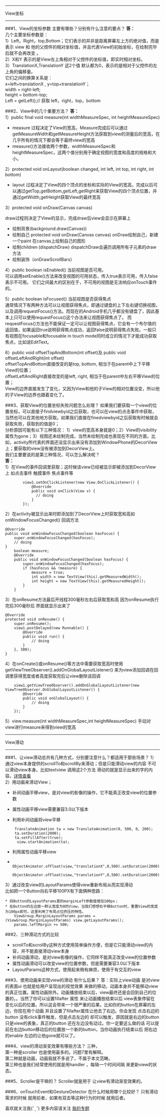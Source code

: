 ***
View坐标
***
###1、View的坐标参数 主要有哪些？分别有什么注意的要点？
**答：**   
几个主要坐标参数是：   
1）Left，Right，top,Bottom；它们表示的并非是距离屏幕左上方的绝对值，而是表示 view 和 他的父控件的相对坐标值，并且代表View的初始坐标，在绘制完毕后就不会再改变 。   
2）X和Y 表示的是View左上角相对于父控件的坐标值，即实时相对坐标。   
3）TranslationX,TranslationY 这2个值 默认都为0，表示的是相对于父控件的左上角的偏移量。   
它们之间的换算关系是：   
x=left+translationX , y=top+translationY；   
width = right-left;   
height = bottom-top;   
Left = getLeft();// 获取 left，right，top，bottom

###2、View中的几个重要方法？
**答：**   
1）public final void measure(int widthMeasureSpec, int heightMeasureSpec)

* measure 过程决定了View的宽高，Measure完成后可以通过getMeasureWidth和getMeasureHeight方法获取到view的测量后的宽高，在几乎所有的情况下都会等于最终view的宽高
* measure()方法接收两个参数，widthMeasureSpec和heightMeasureSpec，这两个值分别用于确定视图的宽度和高度的规格和大小。   

2）protected void onLayout(boolean changed, int left, int top, int right, int bottom)

* layout 过程决定了View的四个顶点的坐标和实际的View的宽高，完成以后可以通过getTop,getBottom,getLeft,getRight来获取View的四个顶点位置，并通过getWidth,getHeight获取View的最终宽高

3）protected void onDraw(Canvas canvas)   

draw过程则决定了View的显示，完成draw后view会显示在屏幕上

* 绘制背景(background.draw(Canvas))
* 绘制自己
    protected void onDraw(Canvas canvas)
    onDraw绘制自己，新建一个paint 在canvas上绘制自己的图形
* 绘制children (dispatchDraw)
    dispatchDraw会遍历调用所有子元素的draw方法
* 绘制装饰（onDrawScrollBars）

4）public boolean isEnabled() 当前视图是否可用。   
可以调用setEnable()方法来改变视图的可用状态，传入true表示可用，传入false表示不可用。
它们之间最大的区别在于，不可用的视图是无法响应onTouch事件的。

5）public boolean isFocused()  当前视图是否获得焦点   
通常情况下有两种方法可以让视图获得焦点，即通过键盘的上下左右键切换视图，以及调用requestFocus()方法。而现在的Android手机几乎都没有键盘了，因此基本上只可以使用requestFocus()这个办法来让视图获得焦点了。
而requestFocus()方法也不能保证一定可以让视图获得焦点，它会有一个布尔值的返回值，如果返回true说明获得焦点成功，返回false说明获得焦点失败。一般只有视图在focusable和focusable in touch mode同时成立的情况下才能成功获取焦点，比如说EditText。

6）public void offsetTopAndBottom(int offset)及 public void offsetLeftAndRight(int offset)   
offsetTopAndBottom直接改变的是top, bottom, 相当于在parent中上下平移View的位置；   
offsetLeftAndRight直接改变的是left, right, 相当于在parent中左右平移View的位置；   
View的边界直接发生了变化，又因为View和他的子View的相对位置没变，所以他的子View的边界也跟着变化了。

###3、获取View的位置坐标失败问题怎么处理？
如果我们要获取一个view的位置坐标，可以直接子findviewbyid之后获取，也可以在view的点击事件中获取，当然也可以在其他地方获取。如果我们直接在finedviewbyid之后获取有时候就会获取失败，获取到的值是0；   
分析原因可能有以下三种情况： 1）view的宽高本身就是0；2）View的visibility属性为gone；3）视图还未绘制完成，当然未绘制完成也表现在不同的方面，比如，activity所代表的界面还没显示出来没有添加到WindowPhone的DecorView上；要获取的view没有被添加到DecorView上。   
我们主要要说的是第三种情况，可以怎么解决呢？   
**答：**   
1）在View的事件回调里获取；这时候该view已经被显示即被添加到DecorView上 如点击事件 触摸事件 焦点事件等
```
        view1.setOnClickListener(new View.OnClickListener() {
            @Override
            public void onClick(View v) {
              // doing
            }
        });
```
2）在activity被显示出来时即添加到了DecorView上时获取宽和高如 onWindowFocusChanged() 回调方法

    @Override
    public void onWindowFocusChanged(boolean hasFocus) {
        super.onWindowFocusChanged(hasFocus);
        // doing
    }
        boolean measure;
        @Override
        public void onWindowFocusChanged(boolean hasFocus) {
            super.onWindowFocusChanged(hasFocus);
            if (hasFocus && !measure) {
                measure = true;
                int width = new TextView(this).getMeasuredWidth();
                int height = new TextView(this).getMeasuredHeight();
            }
        }

3）在onResume方法最后开线程300毫秒左右后获取宽和高 因为onResume执行完后300毫秒后 界面就显示出来了

    @Override
    protected void onResume() {
        super.onResume();
        view1.postDelayed(new Runnable() {
            @Override
            public void run() {
                // doing
            }
        }, 300);
    }

4）在onCreate()或onResume()等方法中需要获取宽高时使用getViewTreeObserver().addOnGlobalLayoutListener()
来为view添加回调在回调里获得宽度或者高度获取完后让view删除该回调

        view1.getViewTreeObserver().addOnGlobalLayoutListener(new ViewTreeObserver.OnGlobalLayoutListener() {
            @Override
            public void onGlobalLayout() {
                // doing
            }
        });

5）view.measure(int widthMeasureSpec,int heightMeasureSpec)
手动对view进行measure来得到view的宽高

***
View滑动
***
###1、让view滑动总共有几种方式，分别要注意什么？都适用于那些场景？
1）通过view本身提供的scrollTo和scrollBy来滑动；但是只能滑动view的内容 不可以滑动view本身。比如textview 调用这2个方法  滑动的就是显示出来的字的内容。[详情查看](http://www.jianshu.com/p/2b48551d5319)   
2）用动画来滑动View；

 * 补间动画平移view，是对view的影像的操作，它不能真正改变view的位置参数
 * 属性动画平移view需要兼容3.0以下版本
 * 利用补间动画将view平移

		TranslateAnimation ta = new TranslateAnimation(0, 500, 0, 200);
 		ta.setDuration(2000);
 		ta.setFillAfter(true);
		 view.startAnimation(ta);

 * 利用属性动画平移view
 * 
		ObjectAnimator.ofFloat(view,"translationX",0,500).setDuration(2000).start();  
		ObjectAnimator.ofFloat(view,"translationY",0,500).setDuration(2000).start();  


3）通过改变view的LayoutParams使得view重新布局从而实现滑动   
比如把一个Button向右平移100PX有下面俩种思路：

    * 将Button的LayoutParams里的marginLeft参数值增加100px；
    * 在Button的左边放一默认宽度为0的View，当我们想想右平移Button时，重置View的宽度为100px即可，这里利用了布局占位挤压的特性。
		ViewGroup.MarginLayoutParams params = (ViewGroup.MarginLayoutParams) view.getLayoutParams();
		params.leftMargin += 500;

###2、三种滑动方式的比较
* scrollTo和scrollBy这种方式使用简单操作方便，但是它只能滑动view的内容，并不能直接滑动view本身
* 补间动画滑动，是对view影像的操作，它同样不能真正改变view的位置参数
* 属性动画滑动可以改变view的位置参数，但是需要兼容3.0以下版本
* LayoutParams这种方式，使用起来稍有麻烦，使用于有交互的view

###3、使用动画来实现view的滑动 有什么后果？
答：实际上view动画 是对view的表面ui 也就是给用户呈现出的视觉效果 来做的移动，动画本身并不能移动view的真正位置。属性动画除外。动画播放结束以后，view最终还是会回到自己的位置的，。当然了你可以设置fillafter 属性 来让动画播放结束以后 view表象停留在 变化以后的位置。所以这会带来一个很严重的后果。比如你的button在屏幕的左边，你现在用个动画 并且设置了fillafter属性让他去了右边。你会发现 点击右边的button 没有click事件触发，但是点击左边的 却可以触发，原因就是右边的button 只是view的表象，真正的button 还在左边没有动过。你一定要这么做的话 可以提前在右边button移动后的位置放一个新的button，当你动画执行结束以后  把右边的enable 左边的让他gone就可以了。

###4、view的滑动渐变效果有哪些方法？
三种，   
第一种是scroller 也是使用最多的。问题7里有解释。   
第二种就是动画，动画我就不多说了，不属于本文范畴。   
第三种也是我们经常使用的就是用handler ，每隔一个时间间隔 来更新view的状态。

###5、Scroller是干嘛的？
Scroller就是用于 让view有滑动渐变效果的。

###6、onTouchEvent和GestureDetector 在什么时候用哪个比较好？
只有滑动需求的时候 就用前者，如果有双击等这种行为的时候 就用后者。

喜欢就关注我(ˇˍˇ) 
更多内容请关注 [ 我的专题 ](http://www.jianshu.com/collection/bcc2c1ba8378)
